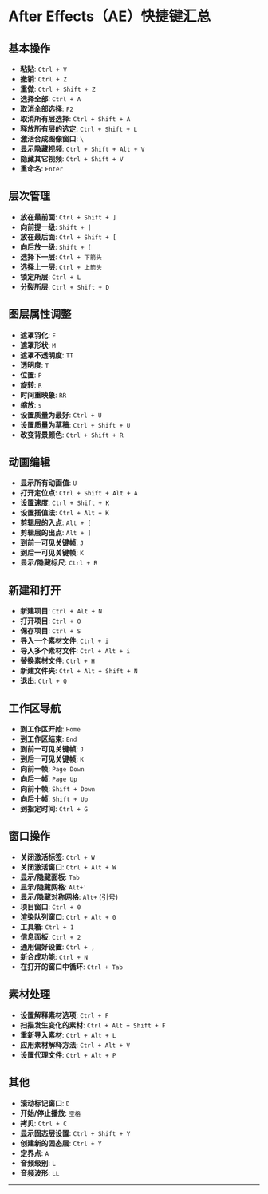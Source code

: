 # After Effects（AE）快捷键汇总

## 基本操作

- **粘贴**: `Ctrl + V`
- **撤销**: `Ctrl + Z`
- **重做**: `Ctrl + Shift + Z`
- **选择全部**: `Ctrl + A`
- **取消全部选择**: `F2`
- **取消所有层选择**: `Ctrl + Shift + A`
- **释放所有层的选定**: `Ctrl + Shift + L`
- **激活合成图像窗口**: `\`
- **显示隐藏视频**: `Ctrl + Shift + Alt + V`
- **隐藏其它视频**: `Ctrl + Shift + V`
- **重命名**: `Enter`

## 层次管理

- **放在最前面**: `Ctrl + Shift + ]`
- **向前提一级**: `Shift + ]`
- **放在最后面**: `Ctrl + Shift + [`
- **向后放一级**: `Shift + [`
- **选择下一层**: `Ctrl + 下箭头`
- **选择上一层**: `Ctrl + 上箭头`
- **锁定所层**: `Ctrl + L`
- **分裂所层**: `Ctrl + Shift + D`

## 图层属性调整

- **遮罩羽化**: `F`
- **遮罩形状**: `M`
- **遮罩不透明度**: `TT`
- **透明度**: `T`
- **位置**: `P`
- **旋转**: `R`
- **时间重映象**: `RR`
- **缩放**: `s`
- **设置质量为最好**: `Ctrl + U`
- **设置质量为草稿**: `Ctrl + Shift + U`
- **改变背景颜色**: `Ctrl + Shift + R`

## 动画编辑

- **显示所有动画值**: `U`
- **打开定位点**: `Ctrl + Shift + Alt + A`
- **设置速度**: `Ctrl + Shift + K`
- **设置插值法**: `Ctrl + Alt + K`
- **剪辑层的入点**: `Alt + [`
- **剪辑层的出点**: `Alt + ]`
- **到前一可见关键帧**: `J`
- **到后一可见关键帧**: `K`
- **显示/隐藏标尺**: `Ctrl + R`



## 新建和打开

- **新建项目**: `Ctrl + Alt + N`
- **打开项目**: `Ctrl + O`
- **保存项目**: `Ctrl + S`
- **导入一个素材文件**: `Ctrl + i`
- **导入多个素材文件**: `Ctrl + Alt + i`
- **替换素材文件**: `Ctrl + H`
- **新建文件夹**: `Ctrl + Alt + Shift + N`
- **退出**: `Ctrl + Q`

## 工作区导航

- **到工作区开始**: `Home`
- **到工作区结束**: `End`
- **到前一可见关键帧**: `J`
- **到后一可见关键帧**: `K`
- **向前一帧**: `Page Down`
- **向后一帧**: `Page Up`
- **向前十帧**: `Shift + Down`
- **向后十帧**: `Shift + Up`
- **到指定时间**: `Ctrl + G`

## 窗口操作

- **关闭激活标签**: `Ctrl + W`
- **关闭激活窗口**: `Ctrl + Alt + W`
- **显示/隐藏面板**: `Tab`
- **显示/隐藏网格**: `Alt+'`
- **显示/隐藏对称网格**: `Alt+` (引号)
- **项目窗口**: `Ctrl + 0`
- **渲染队列窗口**: `Ctrl + Alt + 0`
- **工具箱**: `Ctrl + 1`
- **信息面板**: `Ctrl + 2`
- **通用偏好设置**: `Ctrl + ,`
- **新合成功能**: `Ctrl + N`
- **在打开的窗口中循环**: `Ctrl + Tab`

## 素材处理

- **设置解释素材选项**: `Ctrl + F`
- **扫描发生变化的素材**: `Ctrl + Alt + Shift + F`
- **重新导入素材**: `Ctrl + Alt + L`
- **应用素材解释方法**: `Ctrl + Alt + V`
- **设置代理文件**: `Ctrl + Alt + P`

## 其他

- **滚动标记窗口**: `D`
- **开始/停止播放**: `空格`
- **拷贝**: `Ctrl + C`
- **显示固态层设置**: `Ctrl + Shift + Y`
- **创建新的固态层**: `Ctrl + Y`
- **定界点**: `A`
- **音频级别**: `L`
- **音频波形**: `LL`

---


